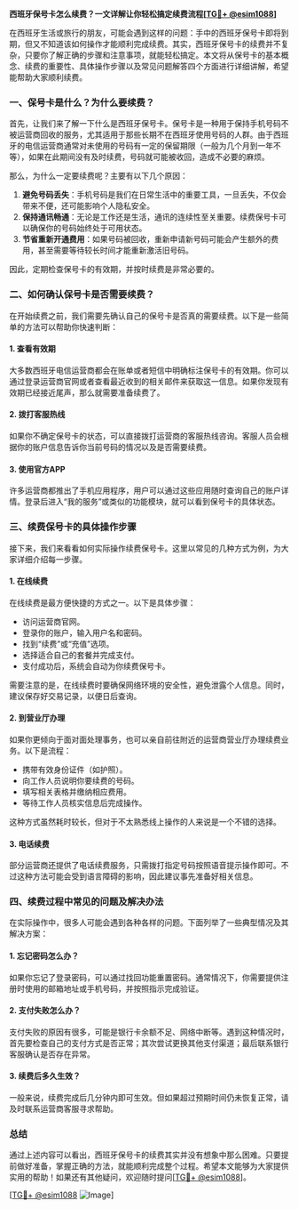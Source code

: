**西班牙保号卡怎么续费？一文详解让你轻松搞定续费流程[[TG💪+ @esim1088](https://t.me/s/esim1088)]**

在西班牙生活或旅行的朋友，可能会遇到这样的问题：手中的西班牙保号卡即将到期，但又不知道该如何操作才能顺利完成续费。其实，西班牙保号卡的续费并不复杂，只要你了解正确的步骤和注意事项，就能轻松搞定。本文将从保号卡的基本概念、续费的重要性、具体操作步骤以及常见问题解答四个方面进行详细讲解，希望能帮助大家顺利续费。

### 一、保号卡是什么？为什么要续费？

首先，让我们来了解一下什么是西班牙保号卡。保号卡是一种用于保持手机号码不被运营商回收的服务，尤其适用于那些长期不在西班牙使用号码的人群。由于西班牙的电信运营商通常对未使用的号码有一定的保留期限（一般为几个月到一年不等），如果在此期间没有及时续费，号码就可能被收回，造成不必要的麻烦。

那么，为什么一定要续费呢？主要有以下几个原因：

1. **避免号码丢失**：手机号码是我们在日常生活中的重要工具，一旦丢失，不仅会带来不便，还可能影响个人隐私安全。
2. **保持通讯畅通**：无论是工作还是生活，通讯的连续性至关重要。续费保号卡可以确保你的号码始终处于可用状态。
3. **节省重新开通费用**：如果号码被回收，重新申请新号码可能会产生额外的费用，甚至需要等待较长时间才能重新激活旧号码。

因此，定期检查保号卡的有效期，并按时续费是非常必要的。

### 二、如何确认保号卡是否需要续费？

在开始续费之前，我们需要先确认自己的保号卡是否真的需要续费。以下是一些简单的方法可以帮助你快速判断：

#### 1. 查看有效期
大多数西班牙电信运营商都会在账单或者短信中明确标注保号卡的有效期。你可以通过登录运营商官网或者查看最近收到的相关邮件来获取这一信息。如果你发现有效期已经接近尾声，那么就需要准备续费了。

#### 2. 拨打客服热线
如果你不确定保号卡的状态，可以直接拨打运营商的客服热线咨询。客服人员会根据你的账户信息告诉你当前号码的情况以及是否需要续费。

#### 3. 使用官方APP
许多运营商都推出了手机应用程序，用户可以通过这些应用随时查询自己的账户详情。登录后进入“我的服务”或类似的功能模块，就可以看到保号卡的具体状态。

### 三、续费保号卡的具体操作步骤

接下来，我们来看看如何实际操作续费保号卡。这里以常见的几种方式为例，为大家详细介绍每一步骤。

#### 1. 在线续费
在线续费是最方便快捷的方式之一。以下是具体步骤：
- 访问运营商官网。
- 登录你的账户，输入用户名和密码。
- 找到“续费”或“充值”选项。
- 选择适合自己的套餐并完成支付。
- 支付成功后，系统会自动为你续费保号卡。

需要注意的是，在线续费时要确保网络环境的安全性，避免泄露个人信息。同时，建议保存好交易记录，以便日后查询。

#### 2. 到营业厅办理
如果你更倾向于面对面处理事务，也可以亲自前往附近的运营商营业厅办理续费业务。以下是流程：
- 携带有效身份证件（如护照）。
- 向工作人员说明你要续费的号码。
- 填写相关表格并缴纳相应费用。
- 等待工作人员核实信息后完成操作。

这种方式虽然耗时较长，但对于不太熟悉线上操作的人来说是一个不错的选择。

#### 3. 电话续费
部分运营商还提供了电话续费服务，只需拨打指定号码按照语音提示操作即可。不过这种方法可能会受到语言障碍的影响，因此建议事先准备好相关信息。

### 四、续费过程中常见的问题及解决办法

在实际操作中，很多人可能会遇到各种各样的问题。下面列举了一些典型情况及其解决方案：

#### 1. 忘记密码怎么办？
如果你忘记了登录密码，可以通过找回功能重置密码。通常情况下，你需要提供注册时使用的邮箱地址或手机号码，并按照指示完成验证。

#### 2. 支付失败怎么办？
支付失败的原因有很多，可能是银行卡余额不足、网络中断等。遇到这种情况时，首先要检查自己的支付方式是否正常；其次尝试更换其他支付渠道；最后联系银行客服确认是否存在异常。

#### 3. 续费后多久生效？
一般来说，续费完成后几分钟内即可生效。但如果超过预期时间仍未恢复正常，请及时联系运营商客服寻求帮助。

### 总结

通过上述内容可以看出，西班牙保号卡的续费其实并没有想象中那么困难。只要提前做好准备，掌握正确的方法，就能顺利完成整个过程。希望本文能够为大家提供实用的帮助！如果还有其他疑问，欢迎随时提问[[TG💪+ @esim1088](https://t.me/s/esim1088)]。

[[TG💪+ @esim1088](https://t.me/s/esim1088) ![Image](https://i.postimg.cc/4NQfJmqS/Snipaste-2025-05-13-00-14-12.png)]